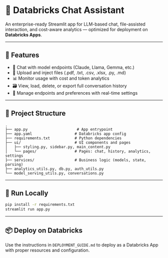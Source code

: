 # 🧠 Databricks Chat Assistant

An enterprise-ready Streamlit app for LLM-based chat, file-assisted interaction, and cost-aware analytics — optimized for deployment on **Databricks Apps**.

---

## 🔑 Features

- 💬 Chat with model endpoints (Claude, Llama, Gemma, etc.)
- 📎 Upload and inject files (.pdf, .txt, .csv, .xlsx, .py, .md)
- 📊 Monitor usage with cost and token analytics
- 🗃️ View, load, delete, or export full conversation history
- 🔧 Manage endpoints and preferences with real-time settings

---

## 🧱 Project Structure

```
.
├── app.py                      # App entrypoint
├── app.yaml                   # Databricks app config
├── requirements.txt           # Python dependencies
├── ui/                        # UI components and pages
│   ├── styling.py, sidebar.py, main_content.py
│   └── pages/                 # Pages: chat, history, analytics, settings
├── services/                  # Business logic (models, state, parsing)
├── analytics_utils.py, db.py, auth_utils.py
└── model_serving_utils.py, conversations.py
```

---

## 🚀 Run Locally

```bash
pip install -r requirements.txt
streamlit run app.py
```

---

## 📦 Deploy on Databricks

Use the instructions in `DEPLOYMENT_GUIDE.md` to deploy as a Databricks App with proper resources and configuration.
